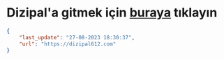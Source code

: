# Dizipal'a gitmek için [buraya](https://dizipal612.com) tıklayın
    
```json
{
    "last_update": "27-08-2023 18:30:37",
    "url": "https://dizipal612.com"
}
```
